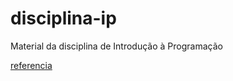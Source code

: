 # disciplina-ip
Material da disciplina de Introdução à Programação

[referencia](https://github.com/dalton-reis/disciplina-ip-not/tree/main/unidade_1#referencia)